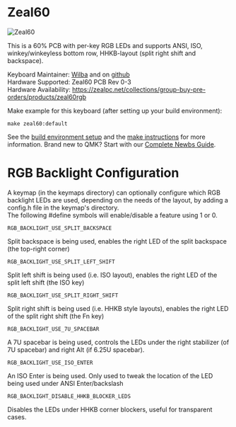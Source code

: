 Zeal60
====

![Zeal60](https://cdn.shopify.com/s/files/1/0490/7329/products/Zeal60.jpg)

This is a 60% PCB with per-key RGB LEDs and supports ANSI, ISO, winkey/winkeyless bottom row, HHKB-layout (split right shift and backspace).

Keyboard Maintainer: [Wilba](http://wilba.tech/) and on [github](https://github.com/Wilba6582)  
Hardware Supported: Zeal60 PCB Rev 0-3  
Hardware Availability: https://zealpc.net/collections/group-buy-pre-orders/products/zeal60rgb

Make example for this keyboard (after setting up your build environment):

    make zeal60:default

See the [build environment setup](https://docs.qmk.fm/#/getting_started_build_tools) and the [make instructions](https://docs.qmk.fm/#/getting_started_make_guide) for more information. Brand new to QMK? Start with our [Complete Newbs Guide](https://docs.qmk.fm/#/newbs).


RGB Backlight Configuration
====

A keymap (in the keymaps directory) can optionally configure which RGB backlight LEDs are used, depending on the needs of the layout, by adding a config.h file in the keymap's directory.  
The following #define symbols will enable/disable a feature using 1 or 0.

    RGB_BACKLIGHT_USE_SPLIT_BACKSPACE

Split backspace is being used, enables the right LED of the split backspace (the top-right corner)

    RGB_BACKLIGHT_USE_SPLIT_LEFT_SHIFT

Split left shift is being used (i.e. ISO layout), enables the right LED of the split left shift (the ISO key)

    RGB_BACKLIGHT_USE_SPLIT_RIGHT_SHIFT

Split right shift is being used (i.e. HHKB style layouts), enables the right LED of the split right shift (the Fn key)

    RGB_BACKLIGHT_USE_7U_SPACEBAR

A 7U spacebar is being used, controls the LEDs under the right stabilizer (of 7U spacebar) and right Alt (if 6.25U spacebar).

    RGB_BACKLIGHT_USE_ISO_ENTER

An ISO Enter is being used. Only used to tweak the location of the LED being used under ANSI Enter/backslash

    RGB_BACKLIGHT_DISABLE_HHKB_BLOCKER_LEDS

Disables the LEDs under HHKB corner blockers, useful for transparent cases.
